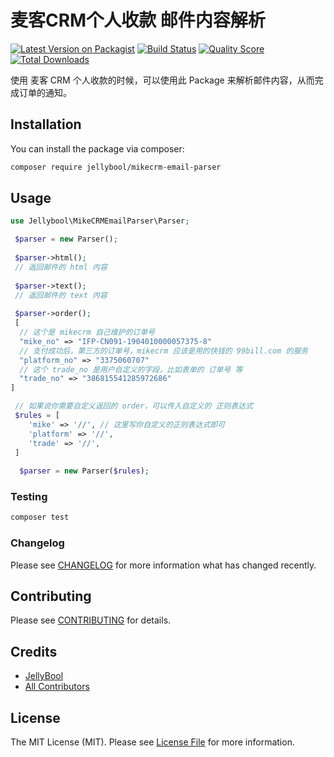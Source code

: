 # 麦客CRM个人收款 邮件内容解析

[![Latest Version on Packagist](https://img.shields.io/packagist/v/JellyBool/mikecrm-email-parser.svg?style=flat-square)](https://packagist.org/packages/jellybool/mikecrm-email-parser)
[![Build Status](https://img.shields.io/travis/JellyBool/mikecrm-email-parser/master.svg?style=flat-square)](https://travis-ci.org/JellyBool/mikecrm-email-parser)
[![Quality Score](https://img.shields.io/scrutinizer/g/JellyBool/mikecrm-email-parser.svg?style=flat-square)](https://scrutinizer-ci.com/g/jellybool/mikecrm-email-parser)
[![Total Downloads](https://img.shields.io/packagist/dt/JellyBool/mikecrm-email-parser.svg?style=flat-square)](https://packagist.org/packages/jellybool/mikecrm-email-parser)

使用 麦客 CRM 个人收款的时候，可以使用此 Package 来解析邮件内容，从而完成订单的通知。

## Installation

You can install the package via composer:

```bash
composer require jellybool/mikecrm-email-parser
```

## Usage

``` php
use Jellybool\MikeCRMEmailParser\Parser;

 $parser = new Parser();
 
 $parser->html();
 // 返回邮件的 html 内容
 
 $parser->text();
 // 返回邮件的 text 内容
 
 $parser->order();
 [
  // 这个是 mikecrm 自己维护的订单号
  "mike_no" => "IFP-CN091-1904010000057375-8"
  // 支付成功后，第三方的订单号，mikecrm 应该是用的快钱的 99bill.com 的服务
  "platform_no" => "3375060707"
  // 这个 trade_no 是用户自定义的字段，比如表单的 订单号 等
  "trade_no" => "386815541285972686"
]

 // 如果说你需要自定义返回的 order，可以传入自定义的 正则表达式
 $rules = [
    'mike' => '//', // 这里写你自定义的正则表达式即可
    'platform' => '//',
    'trade' => '//',
 ]
 
  $parser = new Parser($rules);
```

### Testing

``` bash
composer test
```

### Changelog

Please see [CHANGELOG](CHANGELOG.md) for more information what has changed recently.

## Contributing

Please see [CONTRIBUTING](CONTRIBUTING.md) for details.

## Credits

- [JellyBool](https://github.com/JellyBool)
- [All Contributors](../../contributors)

## License

The MIT License (MIT). Please see [License File](LICENSE.md) for more information.
